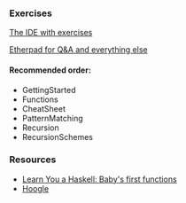 ### Exercises
[The IDE with exercises](https://www.fpcomplete.com/user/tobiasgw/hands-on-haskell-1)

[Etherpad for Q&A and everything else](https://etherpad.mozilla.org/AGsZxrgFgf)

#### Recommended order:
* GettingStarted
* Functions
* CheatSheet
* PatternMatching
* Recursion
* RecursionSchemes


### Resources
* [Learn You a Haskell: Baby's first functions](http://learnyouahaskell.com/starting-out#babys-first-functions)
* [Hoogle](https://www.fpcomplete.com/hoogle)
